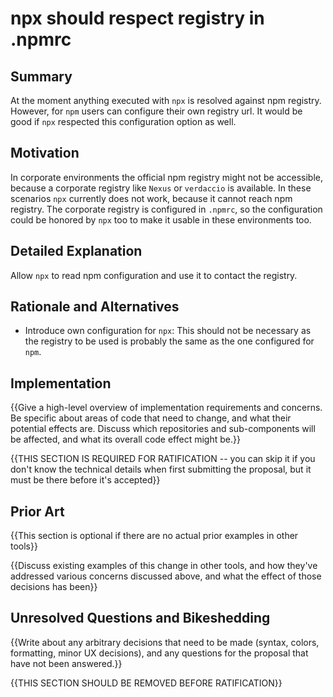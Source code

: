 # npx should respect registry in .npmrc

## Summary

At the moment anything executed with `npx` is resolved against npm registry. However, for `npm` users can configure their own registry url. It would be good if `npx` respected this configuration option as well. 

## Motivation

In corporate environments the official npm registry might not be accessible, because a corporate registry like `Nexus` or `verdaccio` is available. In these scenarios `npx` currently does not work, because it cannot reach npm registry. The corporate registry is configured in `.npmrc`, so the configuration could be honored by `npx` too to make it usable in these environments too. 

## Detailed Explanation

Allow `npx` to read npm configuration and use it to contact the registry. 

## Rationale and Alternatives

* Introduce own configuration for `npx`: This should not be necessary as the registry to be used is probably the same as the one configured for `npm`. 

## Implementation

{{Give a high-level overview of implementation requirements and concerns. Be specific about areas of code that need to change, and what their potential effects are. Discuss which repositories and sub-components will be affected, and what its overall code effect might be.}}

{{THIS SECTION IS REQUIRED FOR RATIFICATION -- you can skip it if you don't know the technical details when first submitting the proposal, but it must be there before it's accepted}}

## Prior Art

{{This section is optional if there are no actual prior examples in other tools}}

{{Discuss existing examples of this change in other tools, and how they've addressed various concerns discussed above, and what the effect of those decisions has been}}

## Unresolved Questions and Bikeshedding

{{Write about any arbitrary decisions that need to be made (syntax, colors, formatting, minor UX decisions), and any questions for the proposal that have not been answered.}}

{{THIS SECTION SHOULD BE REMOVED BEFORE RATIFICATION}}
